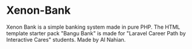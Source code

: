 # Xenon-Bank
Xenon Bank is a simple banking system made in pure PHP. The HTML template starter pack "Bangu Bank" is made for "Laravel Career Path by Interactive Cares" students. Made by Al Nahian.
